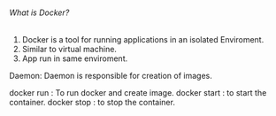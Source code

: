 ###### What is Docker? ######
1. Docker is a tool for running applications in an isolated Enviroment.
2. Similar to virtual machine.
3. App run in same enviroment.



Daemon: Daemon is responsible for creation of images.

docker run : To run docker and create image.
docker start : to start the container.
docker stop : to stop the container.